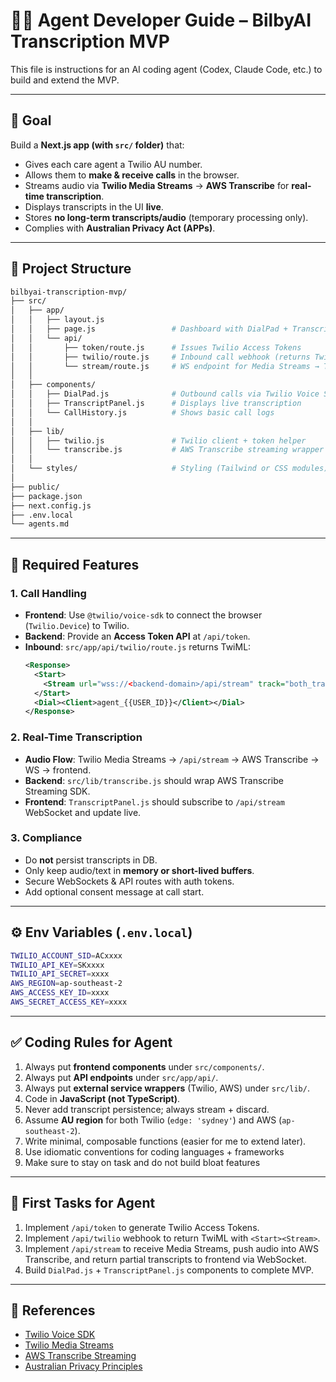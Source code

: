 # 🧑‍💻 Agent Developer Guide – BilbyAI Transcription MVP

This file is instructions for an AI coding agent (Codex, Claude Code, etc.) to build and extend the MVP.

---

## 🎯 Goal
Build a **Next.js app (with `src/` folder)** that:
- Gives each care agent a Twilio AU number.
- Allows them to **make & receive calls** in the browser.
- Streams audio via **Twilio Media Streams** → **AWS Transcribe** for **real-time transcription**.
- Displays transcripts in the UI **live**.
- Stores **no long-term transcripts/audio** (temporary processing only).
- Complies with **Australian Privacy Act (APPs)**.

---

## 📂 Project Structure

```bash
bilbyai-transcription-mvp/
├── src/
│   ├── app/
│   │   ├── layout.js
│   │   ├── page.js                 # Dashboard with DialPad + TranscriptPanel
│   │   └── api/
│   │       ├── token/route.js      # Issues Twilio Access Tokens
│   │       ├── twilio/route.js     # Inbound call webhook (returns TwiML)
│   │       └── stream/route.js     # WS endpoint for Media Streams → Transcribe
│   │
│   ├── components/
│   │   ├── DialPad.js              # Outbound calls via Twilio Voice SDK
│   │   ├── TranscriptPanel.js      # Displays live transcription
│   │   └── CallHistory.js          # Shows basic call logs
│   │
│   ├── lib/
│   │   ├── twilio.js               # Twilio client + token helper
│   │   └── transcribe.js           # AWS Transcribe streaming wrapper
│   │
│   └── styles/                     # Styling (Tailwind or CSS modules)
│
├── public/
├── package.json
├── next.config.js
├── .env.local
└── agents.md
```

---

## 🔑 Required Features

### 1. Call Handling
- **Frontend**: Use `@twilio/voice-sdk` to connect the browser (`Twilio.Device`) to Twilio.
- **Backend**: Provide an **Access Token API** at `/api/token`.
- **Inbound**: `src/app/api/twilio/route.js` returns TwiML:
  ```xml
  <Response>
    <Start>
      <Stream url="wss://<backend-domain>/api/stream" track="both_tracks"/>
    </Start>
    <Dial><Client>agent_{{USER_ID}}</Client></Dial>
  </Response>
  ```

### 2. Real-Time Transcription
- **Audio Flow**: Twilio Media Streams → `/api/stream` → AWS Transcribe → WS → frontend.
- **Backend**: `src/lib/transcribe.js` should wrap AWS Transcribe Streaming SDK.
- **Frontend**: `TranscriptPanel.js` should subscribe to `/api/stream` WebSocket and update live.

### 3. Compliance
- Do **not** persist transcripts in DB.
- Only keep audio/text in **memory or short-lived buffers**.
- Secure WebSockets & API routes with auth tokens.
- Add optional consent message at call start.

---

## ⚙️ Env Variables (`.env.local`)

```bash
TWILIO_ACCOUNT_SID=ACxxxx
TWILIO_API_KEY=SKxxxx
TWILIO_API_SECRET=xxxx
AWS_REGION=ap-southeast-2
AWS_ACCESS_KEY_ID=xxxx
AWS_SECRET_ACCESS_KEY=xxxx
```

---

## ✅ Coding Rules for Agent

1. Always put **frontend components** under `src/components/`.
2. Always put **API endpoints** under `src/app/api/`.
3. Always put **external service wrappers** (Twilio, AWS) under `src/lib/`.
4. Code in **JavaScript (not TypeScript)**.
5. Never add transcript persistence; always stream + discard.
6. Assume **AU region** for both Twilio (`edge: 'sydney'`) and AWS (`ap-southeast-2`).
7. Write minimal, composable functions (easier for me to extend later).
8. Use idiomatic conventions for coding languages + frameworks
9. Make sure to stay on task and do not build bloat features

---

## 🚀 First Tasks for Agent
1. Implement `/api/token` to generate Twilio Access Tokens.
2. Implement `/api/twilio` webhook to return TwiML with `<Start><Stream>`.
3. Implement `/api/stream` to receive Media Streams, push audio into AWS Transcribe, and return partial transcripts to frontend via WebSocket.
4. Build `DialPad.js` + `TranscriptPanel.js` components to complete MVP.

---

## 📑 References
- [Twilio Voice SDK](https://www.twilio.com/docs/voice/sdks/javascript)
- [Twilio Media Streams](https://www.twilio.com/docs/voice/twilio-media-streams)
- [AWS Transcribe Streaming](https://docs.aws.amazon.com/transcribe/latest/dg/streaming.html)
- [Australian Privacy Principles](https://www.oaic.gov.au/privacy/australian-privacy-principles)
